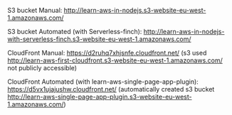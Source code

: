 S3 bucket Manual: http://learn-aws-in-nodejs.s3-website-eu-west-1.amazonaws.com/

S3 bucket Automated (with Serverless-finch): http://learn-aws-in-nodejs-with-serverless-finch.s3-website-eu-west-1.amazonaws.com/

CloudFront Manual: https://d2ruhq7xhjsnfe.cloudfront.net/
(s3 used http://learn-aws-first-cloudfront.s3-website-eu-west-1.amazonaws.com/ not publicly accessible)

CloudFront Automated (with learn-aws-single-page-app-plugin): https://d5vx1ujajushw.cloudfront.net/
(automatically created s3 bucket http://learn-aws-single-page-app-plugin.s3-website-eu-west-1.amazonaws.com/)